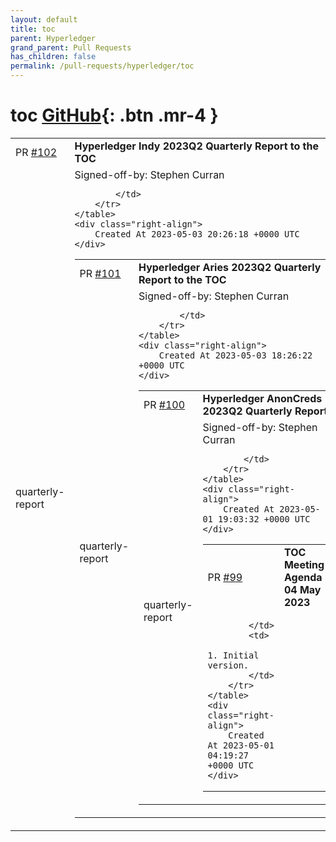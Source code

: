 ```yaml
---
layout: default
title: toc
parent: Hyperledger
grand_parent: Pull Requests
has_children: false
permalink: /pull-requests/hyperledger/toc
---
```


# toc <span class="fs-3 right-align">[GitHub](https://github.com/hyperledger/toc){: .btn .mr-4 }</span>


<div>
    <table>
        <tr>
            <td>
                PR <a href="https://github.com/hyperledger/toc/pull/102" class=".btn">#102</a>
            </td>
            <td>
                <b>
                    Hyperledger Indy 2023Q2 Quarterly Report to the TOC
                </b>
            </td>
        </tr>
        <tr>
            <td>
                <span class="chip">quarterly-report</span>
            </td>
            <td>
                Signed-off-by: Stephen Curran <swcurran@gmail.com>

            </td>
        </tr>
    </table>
    <div class="right-align">
        Created At 2023-05-03 20:26:18 +0000 UTC
    </div>
</div>

<div>
    <table>
        <tr>
            <td>
                PR <a href="https://github.com/hyperledger/toc/pull/101" class=".btn">#101</a>
            </td>
            <td>
                <b>
                    Hyperledger Aries 2023Q2 Quarterly Report to the TOC
                </b>
            </td>
        </tr>
        <tr>
            <td>
                <span class="chip">quarterly-report</span>
            </td>
            <td>
                Signed-off-by: Stephen Curran <swcurran@gmail.com>

            </td>
        </tr>
    </table>
    <div class="right-align">
        Created At 2023-05-03 18:26:22 +0000 UTC
    </div>
</div>

<div>
    <table>
        <tr>
            <td>
                PR <a href="https://github.com/hyperledger/toc/pull/100" class=".btn">#100</a>
            </td>
            <td>
                <b>
                    Hyperledger AnonCreds 2023Q2 Quarterly Report
                </b>
            </td>
        </tr>
        <tr>
            <td>
                <span class="chip">quarterly-report</span>
            </td>
            <td>
                Signed-off-by: Stephen Curran <swcurran@gmail.com>

            </td>
        </tr>
    </table>
    <div class="right-align">
        Created At 2023-05-01 19:03:32 +0000 UTC
    </div>
</div>

<div>
    <table>
        <tr>
            <td>
                PR <a href="https://github.com/hyperledger/toc/pull/99" class=".btn">#99</a>
            </td>
            <td>
                <b>
                    TOC Meeting Agenda 04 May 2023
                </b>
            </td>
        </tr>
        <tr>
            <td>
                
            </td>
            <td>
                1. Initial version.
            </td>
        </tr>
    </table>
    <div class="right-align">
        Created At 2023-05-01 04:19:27 +0000 UTC
    </div>
</div>

